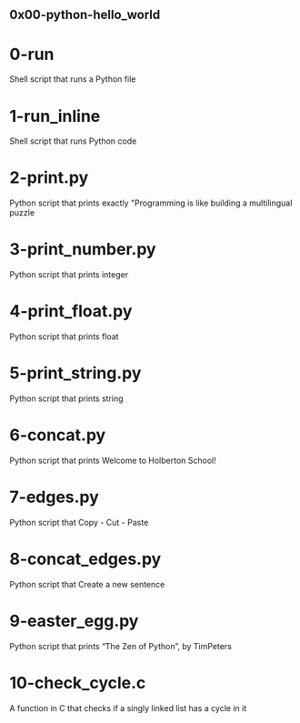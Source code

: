 ## 0x00-python-hello_world

# 0-run
Shell script that runs a Python file

# 1-run_inline
Shell script that runs Python code

# 2-print.py
Python script that prints exactly "Programming is like building a multilingual puzzle

# 3-print_number.py
Python script that prints integer

# 4-print_float.py
Python script that prints float

# 5-print_string.py
Python script that prints string

# 6-concat.py
Python script that prints Welcome to Holberton School!

# 7-edges.py
Python script that Copy - Cut - Paste

# 8-concat_edges.py
Python script that Create a new sentence

# 9-easter_egg.py
Python script that prints “The Zen of Python”, by TimPeters

# 10-check_cycle.c
A function in C that checks if a singly linked list has a cycle in it

